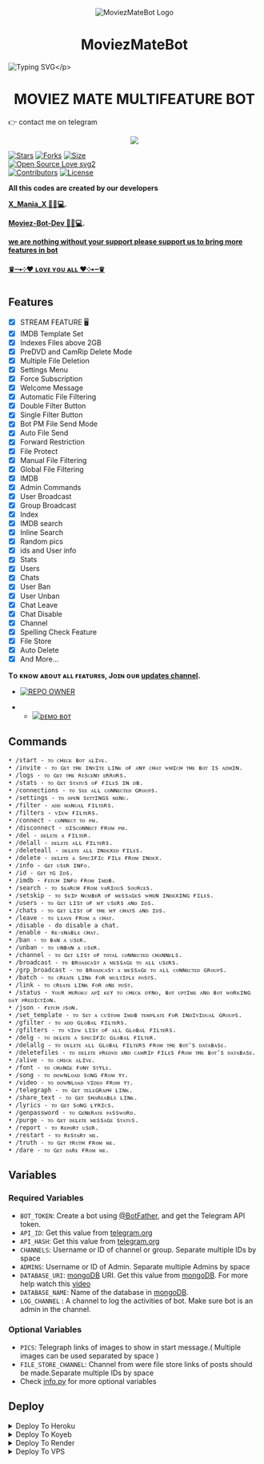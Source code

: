 <p align="center">
  <img src="https://telegra.ph/file/28bdb9142a6487c4a0a65.jpg" alt="MoviezMateBot Logo">
</p>
<h1 align="center">
  MoviezMateBot
</h1>

![Typing SVG](https://readme-typing-svg.herokuapp.com/?lines=THIS+IS+MoviezMateBot!;CREATED+Moviez+Mania™;A+POWERFULL+TG+AUTOFILTER+BOT!)</p>
<p align="center">

<h1 align="center">
  <b> MOVIEZ MATE MULTIFEATURE BOT</b>
</h1>

👉 contact me on telegram
<p align="middle">        
<a href="https://telegram.dog/Mania24SupportBot"><img src="https://img.shields.io/badge/Tᴇʟᴇɢʀᴀᴍ-purple.svg?logo=telegram"></a>

[![Stars](https://img.shields.io/github/stars/Moviez-Bot-Dev/MoviezMateBot?style=flat-square&color=blue)](https://github.com/Moviez-Bot-Dev/MoviezMateBot)
[![Forks](https://img.shields.io/github/forks/Moviez-Bot-Dev/MoviezMateBot?style=flat-square&color=red)](https://github.com/Moviez-Bot-Dev/MoviezMateBot/fork)
[![Size](https://img.shields.io/github/repo-size/Moviez-Bot-Dev/MoviezMateBot?style=flat-square&color=orange)](https://github.com/Moviez-Bot-Dev/MoviezMateBot)   
[![Open Source Love svg2](https://badges.frapsoft.com/os/v2/open-source.svg?v=103)](https://github.com/Moviez-Bot-Dev/MoviezMateBot)   
[![Contributors](https://img.shields.io/github/contributors/Moviez-Bot-Dev/MoviezMateBot?style=flat-square&color=pink)](https://github.com/Moviez-Bot-Dev/MoviezMateBot/graphs/contributors)
[![License](https://img.shields.io/badge/License-AGPL-blue)](https://github.com/Moviez-Bot-Dev/MoviezMateBot/blob/stream-feature/LICENSE)

<b>All this codes are created by our developers 

<a href='https://t.me/X_Mania_X'>X_Mania_X 🤴🏻💻</a>.</b>

<b><a href='https://github.com/Moviez-Bot-Dev'>Moviez-Bot-Dev 🤴🏻💻</a>.</b>

<b><u>
we are nothing without your support please support us to bring more features in bot

♛┈•༶❤️ ʟᴏᴠᴇ ʏᴏᴜ ᴀʟʟ ❤️༶•┈♛
</b></u>


## Features
- [x] STREAM FEATURE 🖥
- [x] IMDB Template Set
- [x] Indexes Files above 2GB
- [x] PreDVD and CamRip Delete Mode
- [x] Multiple File Deletion
- [x] Settings Menu
- [x] Force Subscription
- [x] Welcome Message
- [x] Automatic File Filtering
- [x] Double Filter Button
- [x] Single Filter Button
- [x] Bot PM File Send Mode
- [x] Auto File Send
- [x] Forward Restriction
- [x] File Protect
- [x] Manual File Filtering
- [x] Global File Filtering
- [x] IMDB
- [x] Admin Commands
- [x] User Broadcast
- [x] Group Broadcast
- [x] Index
- [x] IMDB search
- [x] Inline Search
- [x] Random pics
- [x] ids and User info 
- [x] Stats
- [x] Users
- [x] Chats
- [x] User Ban
- [x] User Unban
- [x] Chat Leave
- [x] Chat Disable
- [x] Channel
- [x] Spelling Check Feature
- [x] File Store
- [x] Auto Delete
- [x] And More...

<b>Tᴏ ᴋɴᴏᴡ ᴀʙᴏᴜᴛ ᴀʟʟ ғᴇᴀᴛᴜʀᴇs, Jᴏɪɴ ᴏᴜʀ <a href='https://t.me/Updated_Mania'>updates channel</a>.</b>

* [![REPO OWNER](https://img.shields.io/static/v1?label=CONTACT&message=ME&color=critical)](https://t.me/Mania24SupportBot)

* * [![ᴅᴇᴍᴏ ʙᴏᴛ](https://img.shields.io/static/v1?label=DEMO&message=BOT&color=critical)](https://t.me/MoviezMateBot)
  
## Commands
```
• /start - ᴛᴏ ᴄʜᴇᴄᴋ ʙᴏᴛ ᴀʟɪᴠᴇ.
• /invite - ᴛᴏ ɢᴇᴛ ᴛʜᴇ ɪɴᴠɪᴛᴇ ʟɪɴᴋ ᴏғ ᴀɴʏ ᴄʜᴀᴛ ᴡʜɪᴄʜ ᴛʜᴇ ʙᴏᴛ ɪs ᴀᴅᴍɪɴ.
• /logs - ᴛᴏ ɢᴇᴛ ᴛʜᴇ ʀᴇsᴄᴇɴᴛ ᴇʀʀᴏʀs.
• /stats - ᴛᴏ ɢᴇᴛ sᴛᴀᴛᴜs ᴏғ ғɪʟᴇs ɪɴ ᴅʙ.
• /connections - ᴛᴏ sᴇᴇ ᴀʟʟ ᴄᴏɴɴᴇᴄᴛᴇᴅ ɢʀᴏᴜᴘs. 
• /settings - ᴛᴏ ᴏᴘᴇɴ sᴇᴛᴛɪɴɢs ᴍᴇɴᴜ.
• /filter - ᴀᴅᴅ ᴍᴀɴᴜᴀʟ ғɪʟᴛᴇʀs.
• /filters - ᴠɪᴇᴡ ғɪʟᴛᴇʀs.
• /connect - ᴄᴏɴɴᴇᴄᴛ ᴛᴏ ᴘᴍ.
• /disconnect - ᴅɪsᴄᴏɴɴᴇᴄᴛ ғʀᴏᴍ ᴘᴍ.
• /del - ᴅᴇʟᴇᴛᴇ ᴀ ғɪʟᴛᴇʀ.
• /delall - ᴅᴇʟᴇᴛᴇ ᴀʟʟ ғɪʟᴛᴇʀs.
• /deleteall - ᴅᴇʟᴇᴛᴇ ᴀʟʟ ɪɴᴅᴇxᴇᴅ ғɪʟᴇs.
• /delete - ᴅᴇʟᴇᴛᴇ ᴀ sᴘᴇᴄɪғɪᴄ ғɪʟᴇ ғʀᴏᴍ ɪɴᴅᴇx.
• /info - ɢᴇᴛ ᴜsᴇʀ ɪɴғᴏ.
• /id - ɢᴇᴛ ᴛɢ ɪᴅs.
• /imdb - ғᴇᴛᴄʜ ɪɴғᴏ ғʀᴏᴍ ɪᴍᴅʙ.
• /search - ᴛᴏ sᴇᴀʀᴄʜ ғʀᴏᴍ ᴠᴀʀɪᴏᴜs sᴏᴜʀᴄᴇs.
• /setskip - ᴛᴏ sᴋɪᴘ ɴᴜᴍʙᴇʀ ᴏғ ᴍᴇssᴀɢᴇs ᴡʜᴇɴ ɪɴᴅᴇxɪɴɢ ғɪʟᴇs.
• /users - ᴛᴏ ɢᴇᴛ ʟɪsᴛ ᴏғ ᴍʏ ᴜsᴇʀs ᴀɴᴅ ɪᴅs.
• /chats - ᴛᴏ ɢᴇᴛ ʟɪsᴛ ᴏғ ᴛʜᴇ ᴍʏ ᴄʜᴀᴛs ᴀɴᴅ ɪᴅs.
• /leave - ᴛᴏ ʟᴇᴀᴠᴇ ғʀᴏᴍ ᴀ ᴄʜᴀᴛ.
• /disable - do disable a chat.
• /enable - ʀᴇ-ᴇɴᴀʙʟᴇ ᴄʜᴀᴛ.
• /ban - ᴛᴏ ʙᴀɴ ᴀ ᴜsᴇʀ.
• /unban - ᴛᴏ ᴜɴʙᴀɴ ᴀ ᴜsᴇʀ.
• /channel - ᴛᴏ ɢᴇᴛ ʟɪsᴛ ᴏғ ᴛᴏᴛᴀʟ ᴄᴏɴɴᴇᴄᴛᴇᴅ ᴄʜᴀɴɴᴇʟs.
• /broadcast - ᴛᴏ ʙʀᴏᴀᴅᴄᴀsᴛ ᴀ ᴍᴇssᴀɢᴇ ᴛᴏ ᴀʟʟ ᴜsᴇʀs. 
• /grp_broadcast - ᴛᴏ ʙʀᴏᴀᴅᴄᴀsᴛ ᴀ ᴍᴇssᴀɢᴇ ᴛᴏ ᴀʟʟ ᴄᴏɴɴᴇᴄᴛᴇᴅ ɢʀᴏᴜᴘs.
• /batch - ᴛᴏ ᴄʀᴇᴀᴛᴇ ʟɪɴᴋ ғᴏʀ ᴍᴜʟᴛɪᴘʟᴇ ᴘᴏsᴛs. 
• /link - ᴛᴏ ᴄʀᴇᴀᴛᴇ ʟɪɴᴋ ғᴏʀ ᴏɴᴇ ᴘᴏsᴛ. 
• /status - ʏᴏᴜʀ ʜᴇʀᴏᴋᴜ ᴀᴘɪ ᴋᴇʏ ᴛᴏ ᴄʜᴇᴄᴋ ᴅʏɴᴏ, ʙᴏᴛ ᴜᴘᴛɪᴍᴇ ᴀɴᴅ ʙᴏᴛ ᴡᴏʀᴋɪɴɢ ᴅᴀʏ ᴘʀᴇᴅɪᴄᴛɪᴏɴ.
• /json - ғᴇᴛᴄʜ ᴊsᴏɴ.
• /set_template - ᴛᴏ sᴇᴛ ᴀ ᴄᴜsᴛᴏᴍ ɪᴍᴅʙ ᴛᴇᴍᴘʟᴀᴛᴇ ғᴏʀ ɪɴᴅɪᴠɪᴅᴜᴀʟ ɢʀᴏᴜᴘs.
• /gfilter - ᴛᴏ ᴀᴅᴅ ɢʟᴏʙᴀʟ ғɪʟᴛᴇʀs.
• /gfilters - ᴛᴏ ᴠɪᴇᴡ ʟɪsᴛ ᴏғ ᴀʟʟ ɢʟᴏʙᴀʟ ғɪʟᴛᴇʀs.
• /delg - ᴛᴏ ᴅᴇʟᴇᴛᴇ ᴀ sᴘᴇᴄɪғɪᴄ ɢʟᴏʙᴀʟ ғɪʟᴛᴇʀ.
• /delallg - ᴛᴏ ᴅᴇʟᴇᴛᴇ ᴀʟʟ ɢʟᴏʙᴀʟ ғɪʟᴛᴇʀs ғʀᴏᴍ ᴛʜᴇ ʙᴏᴛ's ᴅᴀᴛᴀʙᴀsᴇ.
• /deletefiles - ᴛᴏ ᴅᴇʟᴇᴛᴇ ᴘʀᴇᴅᴠᴅ ᴀɴᴅ ᴄᴀᴍʀɪᴘ ғɪʟᴇs ғʀᴏᴍ ᴛʜᴇ ʙᴏᴛ's ᴅᴀᴛᴀʙᴀsᴇ.
• /alive - ᴛᴏ ᴄʜᴇᴄᴋ ᴀʟɪᴠᴇ.
• /font - ᴛᴏ ᴄʜᴀɴɢᴇ ғᴏɴᴛ sᴛʏʟᴇ.
• /song - ᴛᴏ ᴅᴏᴡɴʟᴏᴀᴅ sᴏɴɢ ғʀᴏᴍ ʏᴛ.
• /video - ᴛᴏ ᴅᴏᴡɴʟᴏᴀᴅ ᴠɪᴅᴇᴏ ғʀᴏᴍ ʏᴛ. 
• /telegraph - ᴛᴏ ɢᴇᴛ ᴛᴇʟᴇɢʀᴀᴘʜ ʟɪɴᴋ.
• /share_text - ᴛᴏ ɢᴇᴛ sʜᴀʀᴇᴀʙʟᴇ ʟɪɴᴋ.
• /lyrics - ᴛᴏ ɢᴇᴛ sᴏɴɢ ʟʏʀɪᴄs. 
• /genpassword - ᴛᴏ ɢᴇɴᴇʀᴀᴛᴇ ᴘᴀssᴡᴏʀᴅ.
• /purge - ᴛᴏ ɢᴇᴛ ᴅᴇʟᴇᴛᴇ ᴍᴇssᴀɢᴇ sᴛᴀᴛᴜs.
• /report - ᴛᴏ ʀᴇᴘᴏʀᴛ ᴜsᴇʀ.
• /restart - ᴛᴏ ʀᴇsᴛᴀʀᴛ ᴍᴇ.
• /truth - ᴛᴏ ɢᴇᴛ ᴛʀᴜᴛʜ ғʀᴏᴍ ᴍᴇ.
• /dare - ᴛᴏ ɢᴇᴛ ᴅᴀʀᴇ ғʀᴏᴍ ᴍᴇ.
```

## Variables

### Required Variables
* `BOT_TOKEN`: Create a bot using [@BotFather](https://telegram.dog/BotFather), and get the Telegram API token.
* `API_ID`: Get this value from [telegram.org](https://my.telegram.org/apps)
* `API_HASH`: Get this value from [telegram.org](https://my.telegram.org/apps)
* `CHANNELS`: Username or ID of channel or group. Separate multiple IDs by space
* `ADMINS`: Username or ID of Admin. Separate multiple Admins by space
* `DATABASE_URI`: [mongoDB](https://www.mongodb.com) URI. Get this value from [mongoDB](https://www.mongodb.com). For more help watch this [video](https://youtu.be/1G1XwEOnxxo)
* `DATABASE_NAME`: Name of the database in [mongoDB](https://www.mongodb.com).
* `LOG_CHANNEL` : A channel to log the activities of bot. Make sure bot is an admin in the channel.
### Optional Variables
* `PICS`: Telegraph links of images to show in start message.( Multiple images can be used separated by space )
* `FILE_STORE_CHANNEL`: Channel from were file store links of posts should be made.Separate multiple IDs by space
* Check [info.py](https://github.com/Moviez-Bot-Dev/MoviezMateBot/blob/stream-feature/info.py) for more optional variables

## Deploy

<details><summary>Deploy To Heroku</summary>
<p>
<br>
<a href="https://heroku.com/deploy?template=https://github.com/Moviez-Bot-Dev/MoviezMateBot">
  <img src="https://www.herokucdn.com/deploy/button.svg" alt="Deploy To Heroku">
</a>
</p>
</details>

<details><summary>Deploy To Koyeb</summary>
<br>
<b>The fastest way to deploy the application is to click the Deploy to Koyeb button below.</b>
<br>
<br>

[![Deploy to Koyeb](https://www.koyeb.com/static/images/deploy/button.svg)](https://app.koyeb.com/deploy?type=git&repository=github.com/Moviez-Bot-Dev/MoviezMateBot&branch=stream-feature&name=TG_FILTER_BOT)
</details>

<details><summary>Deploy To Render</summary>
<br>
<b>
Use these commands:
<br>
<br>
• Build Command: <code>pip3 install -U -r requirements.txt</code>
<br>
<br>
• Start Command: <code>python3 bot.py</code>
<br>
<br>
Go to https://uptimerobot.com/ and add a monitor to keep your bot alive.
<br>
<br>
Use these settings when adding a monitor:</b>
<br>
<br>
<img src="https://telegra.ph/file/a79a156e44f43c9833b50.jpg" alt="render template">
<br>
<br>
<b>Click on the below button to deploy directly to render ↓</b>
<br>
<br>
<a href="https://render.com/deploy?repo=https://github.com/Moviez-Bot-Dev/MoviezMateBot/tree/stream-feature">
<img src="https://render.com/images/deploy-to-render-button.svg" alt="Deploy to Render">
</a>
</details>

<details><summary>Deploy To VPS</summary>
<p>
<pre>
git clone https://github.com/Moviez-Bot-Dev/MoviezMateBot
# Install Packages
pip3 install -U -r requirements.txt
Edit info.py with variables as given below then run bot
python3 bot.py
</pre>
</p>
</details>

